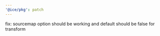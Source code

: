 ```yaml
---
'@ice/pkg': patch
---
```


fix: sourcemap option should be working and default should be false for transform
